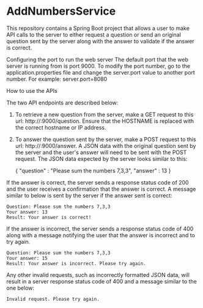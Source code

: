 # AddNumbersService
This repository contains a Spring Boot project that allows a user to make API calls to the server to either request a question or send an original question sent by the server along with the answer to validate if the answer is correct. 

Configuring the port to run the web server
The default port that the web server is running from is port 9000. To modify the port number, go to the application.properties file and change the server.port value to another port number. For example: server.port=8080

How to use the APIs

The two API endpoints are described below:

1. To retrieve a new question from the server, make a GET request to this url: http://<HOSTNAME>:9000/question. Ensure that the HOSTNAME is replaced with the correct hostname or IP address. 
  
2. To answer the question sent by the server, make a POST request to this url: http://<HOSTNAME>:9000/answer. A JSON data with the original question sent by the server and the user's answer will need to be sent with the POST request. The JSON data expected by the server looks similar to this: 
	
	{ "question" : "Please sum the numbers 7,3,3", "answer" : 13 }
	
If the answer is correct, the server sends a response status code of 200 and the user receives a confirmation that the answer is correct. A message similar to below is sent by the server if the answer sent is correct:

	Question: Please sum the numbers 7,3,3
	Your answer: 13
	Result: Your answer is correct!
	
If the answer is incorrect, the server sends a response status code of 400 along with a message notifying the user that the answer is incorrect and to try again.

	Question: Please sum the numbers 7,3,3
	Your answer: 15
	Result: Your answer is incorrect. Please try again.
	
Any other invalid requests, such as incorrectly formatted JSON data, will result in a server response status code of 400 and a message similar to the one below:

	Invalid request. Please try again.
  
